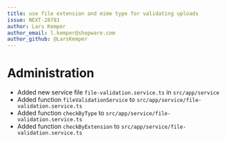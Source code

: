 ```yaml
---
title: use file extension and mime type for validating uploads
issue: NEXT-28781
author: Lars Kemper
author_email: l.kemper@shopware.com
author_github: @LarsKemper
---
```

# Administration
* Added new service file `file-validation.service.ts` in `src/app/service`
* Added function `fileValidationService` to `src/app/service/file-validation.service.ts`
* Added function `checkByType` to `src/app/service/file-validation.service.ts`
* Added function `checkByExtension` to `src/app/service/file-validation.service.ts`
